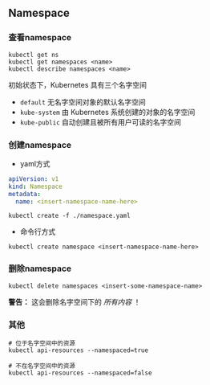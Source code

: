 ## Namespace

### 查看namespace

```shell
kubectl get ns
kubectl get namespaces <name>
kubectl describe namespaces <name>
```

初始状态下，Kubernetes 具有三个名字空间

- `default` 无名字空间对象的默认名字空间
- `kube-system` 由 Kubernetes 系统创建的对象的名字空间
- `kube-public` 自动创建且被所有用户可读的名字空间



### 创建namespace

- yaml方式

```yaml
apiVersion: v1
kind: Namespace
metadata:
  name: <insert-namespace-name-here>
```

```shell
kubectl create -f ./namespace.yaml
```

- 命令行方式

```shell
kubectl create namespace <insert-namespace-name-here>
```



### 删除namespace

```shell
kubectl delete namespaces <insert-some-namespace-name>
```

**警告：** 这会删除名字空间下的 *所有内容* ！



### 其他

```shell
# 位于名字空间中的资源
kubectl api-resources --namespaced=true

# 不在名字空间中的资源
kubectl api-resources --namespaced=false
```

